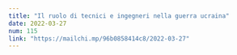 ```yaml
---
title: "Il ruolo di tecnici e ingegneri nella guerra ucraina"
date: 2022-03-27
num: 115
link: "https://mailchi.mp/96b0858414c8/2022-03-27"
---
```

